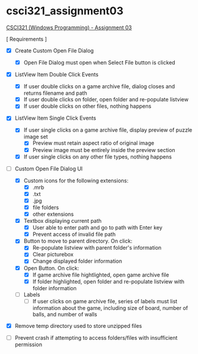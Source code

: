 # csci321_assignment03
[CSCI321 (Windows Programming) - Assignment 03](https://github.com/00bayz/csci321_assignment03)

[ Requirements ]

- [x] Create Custom Open File Dialog
	- [x] Open File Dialog must open when Select File button is clicked

- [x] ListView Item Double Click Events
	- [x] If user double clicks on a game archive file, dialog closes and returns filename and path
	- [x] If user double clicks on folder, open folder and re-populate listview
	- [x] If user double clicks on other files, nothing happens

- [x] ListView Item Single Click Events
	- [x] If user single clicks on a game archive file, display preview of puzzle image set
		- [x] Preview must retain aspect ratio of original image
		- [x] Preview image must be entirely inside the preview section
	- [x] If user single clicks on any other file types, nothing happens

- [ ] Custom Open File Dialog UI
	- [x] Custom icons for the following extensions:
		- [x] .mrb
		- [x] .txt
		- [x] .jpg
		- [x] file folders
		- [x] other extensions
	- [x] Textbox displaying current path
		- [x] User able to enter path and go to path with Enter key
		- [x] Prevent access of invalid file path
	- [x] Button to move to parent directory. On click:
		- [x] Re-populate listview with parent folder's information
		- [x] Clear picturebox
		- [x] Change displayed folder information
	- [x] Open Button. On click:
		- [x] If game archive file hightlighted, open game archive file
		- [x] If folder highlighted, open folder and re-populate listview with folder information
	- [ ] Labels
		- [ ] If user clicks on game archive file, series of labels must list information about the game, including size of board, number of balls, and number of walls

- [x] Remove temp directory used to store unzipped files

- [ ] Prevent crash if attempting to access folders/files with insufficient permission